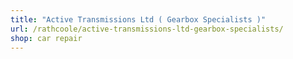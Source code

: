 ```yaml
---
title: "Active Transmissions Ltd ( Gearbox Specialists )"
url: /rathcoole/active-transmissions-ltd-gearbox-specialists/
shop: car repair
---
```

